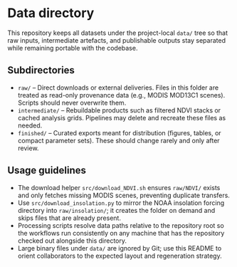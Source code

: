 # Data directory

This repository keeps all datasets under the project-local `data/` tree so that
raw inputs, intermediate artefacts, and publishable outputs stay separated while
remaining portable with the codebase.

## Subdirectories

- `raw/` – Direct downloads or external deliveries. Files in this folder are
  treated as read-only provenance data (e.g., MODIS MOD13C1 scenes). Scripts
  should never overwrite them.
- `intermediate/` – Rebuildable products such as filtered NDVI stacks or cached
  analysis grids. Pipelines may delete and recreate these files as needed.
- `finished/` – Curated exports meant for distribution (figures, tables, or
  compact parameter sets). These should change rarely and only after review.

## Usage guidelines

- The download helper `src/download_NDVI.sh` ensures `raw/NDVI/` exists and only
  fetches missing MODIS scenes, preventing duplicate transfers.
- Use `src/download_insolation.py` to mirror the NOAA insolation forcing
  directory into `raw/insolation/`; it creates the folder on demand and skips
  files that are already present.
- Processing scripts resolve data paths relative to the repository root so the
  workflows run consistently on any machine that has the repository checked out
  alongside this directory.
- Large binary files under `data/` are ignored by Git; use this README to orient
  collaborators to the expected layout and regeneration strategy.
